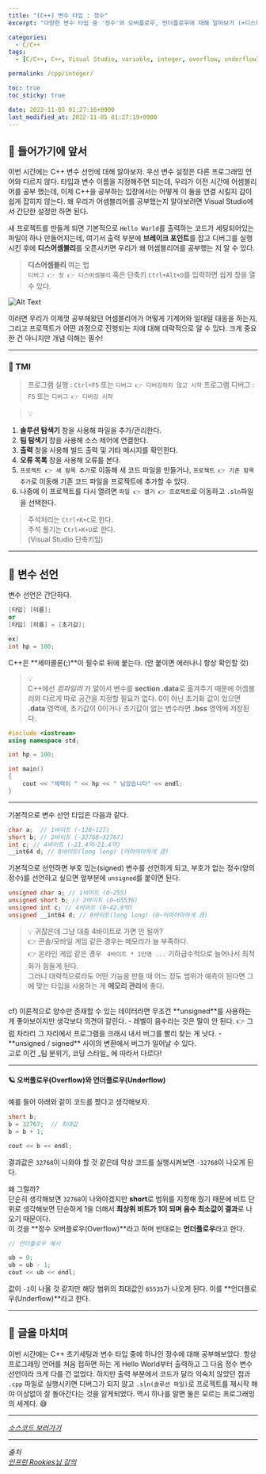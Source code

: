 ```yaml
---
title: "[C++] 변수 타입 : 정수"
excerpt: "다양한 변수 타입 중 '정수'와 오버플로우, 언더플로우에 대해 알아보기 (+디스어셈블리 보는 법)"

categories:
  - C/C++
tags:
  - [C/C++, C++, Visual Studio, variable, integer, overflow, underflow]

permalink: /cpp/integer/

toc: true
toc_sticky: true

date: 2022-11-05 01:27:16+0900
last_modified_at: 2022-11-05 01:27:19+0900
---
```


## 👻 들어가기에 앞서
이번 시간에는 C++ 변수 선언에 대해 알아보자. 우선 변수 설정은 다른 프로그래밍 언어와 다르지 않다. 타입과 변수 이름을 지정해주면 되는데, 우리가 이전 시간에 어셈블리어를 공부 했는데, 이제 C++을 공부하는 입장에서는 어떻게 이 둘을 연결 시킬지 감이 쉽게 잡히지 않는다. 왜 우리가 어셈블리어를 공부했는지 알아보려면 Visual Studio에서 간단한 설정만 하면 된다.   

새 프로젝트를 만들게 되면 기본적으로 ``` Hello World ```를 출력하는 코드가 세팅되어있는 파일이 하나 만들어지는데, 여기서 출력 부분에 **브레이크 포인트**를 잡고 디버그를 실행시킨 후에 **디스어셈블리**를 오픈시키면 우리가 왜 어셈블리어를 공부했는 지 알 수 있다.

> **디스어셈블리** 여는 법   
``` 디버그 👉 창 👉 디스어셈블리 ``` 혹은 단축키 ``` Ctrl+Alt+D ```를 입력하면 쉽게 창을 열 수 있다.

![Alt Text](/assets/images/posts_img/basics/cpp/variable/integer/disassembly.PNG)   

이러면 우리가 이제껏 공부해왔던 어셈블리어가 어떻게 기계어와 일대일 대응을 하는지, 그리고 프로젝트가 어떤 과정으로 진행되는 지에 대해 대략적으로 알 수 있다. 크게 중요한 건 아니지만 개념 이해는 필수!

***

### 🌱 TMI
> 프로그램 실행 : ``` Ctrl+F5 ``` 또는 ``` 디버그 👉 디버깅하지 않고 시작 ```
> 프로그램 디버그 : ``` F5 ``` 또는 ``` 디버그 👉 디버깅 시작 ```

> 💡   
1. **솔루션 탐색기** 창을 사용해 파일을 추가/관리한다.
2. **팀 탐색기** 창을 사용해 소스 제어에 연결한다.
3. **출력** 창을 사용해 빌드 출력 및 기타 메시지를 확인한다.
4. **오류 목록** 창을 사용해 오류를 본다.
5. ``` 프로젝트 👉 새 항목 추가 ```로 이동해 새 코드 파일을 만들거나, ``` 프로젝트 👉 기존 항목 추가 ```로 이동해 기존 코드 파일을 프로젝트에 추가할 수 있다.
6. 나중에 이 프로젝트를 다시 열려면 ``` 파일 👉 열기 👉 프로젝트 ```로 이동하고 ``` .sln ```파일을 선택한다.

> 주석처리는 ``` Ctrl+K+C ```로 한다.   
주석 풀기는 ``` Ctrl+K+U ```로 한다.   
(Visual Studio 단축키임)

***

## 👻 변수 선언
변수 선언은 간단하다.   

```c++
[타입] [이름];
or
[타입] [이름] = [초기값];

ex)
int hp = 100;
```

C++은 **세미콜론(;)**이 필수로 뒤에 붙는다. (안 붙이면 에러나니 항상 확인할 것)

> 💡   
C++에선 _컴파일러_ 가 알아서 변수를 **section .data**로 옮겨주기 때문에 어셈블러와 다르게 따로 공간을 지정할 필요가 없다. 0이 아닌 초기화 값이 있으면 **.data** 영역에, 초기값이 0이거나 초기값이 없는 변수라면 **.bss** 영역에 저장된다.

```c++
#include <iostream>
using namespace std;

int hp = 100;

int main()
{
    cout << "체력이 " << hp << " 남았습니다" << endl;
}
```

***

기본적으로 변수 선언 타입은 다음과 같다.   

```c++
char a;  // 1바이트 (-128~127)
short b; // 2바이트 (-32768~32767)
int c; // 4바이트 (-21.4억~21.4억)
__int64 d; // 8바이트(long long) (어마어마하게 큼)
```

기본적으로 선언하면 부호 있는(signed) 변수를 선언하게 되고, 부호가 없는 정수(양의 정수)를 선언하고 싶으면 앞부분에 ``` unsigned ```를 붙이면 된다.

```c++
unsigned char a; // 1바이트 (0~255)
unsigned short b; // 2바이트 (0~65536)
unsigned int c; // 4바이트 (0~42.9억)
unsigned __int64 d; // 8바이트(long long) (0~어마어마하게 큼)
```

> 💡 귀찮은데 그냥 대충 4바이트로 가면 안 될까?   
👉 콘솔/모바일 게임 같은 경우는 메모리가 늘 부족하다.   
👉 온라인 게임 같은 경우 ``` 4바이트 * 1만명 ...``` 기하급수적으로 늘어나서 최적화가 힘들게 된다.   
그러니 대략적으로라도 어떤 기능을 만들 때 어느 정도 범위가 예측이 된다면 그에 맞는 타입을 사용하는 게 **메모리 관리**에 좋다.   
<br>
cf) 이론적으로 양수만 존재할 수 있는 데이터라면 무조건 **unsigned**를 사용하는 게 좋아보이지만 생각보다 의견이 갈린다.   
- 레벨이 음수라는 것은 말이 안 된다. 👉 그럼 차라리 그 자리에서 프로그램을 크래시 내서 버그를 빨리 찾는 게 낫다.   
- **unsigned / signed** 사이의 변환에서 버그가 일어날 수 있다.   
<br>
고로 이건 _팀 분위기, 코딩 스타일_ 에 따라서 다르다!

***

#### 🪐 오버플로우(Overflow)와 언더플로우(Underflow)
예를 들어 아래와 같이 코드를 짰다고 생각해보자.   

```c++
short b;
b = 32767;  // 최대값
b = b + 1;

cout << b << endl;
```

결과값은 ``` 32768 ```이 나와야 할 것 같은데 막상 코드를 실행시켜보면 ``` -32768 ```이 나오게 된다.   

왜 그럴까?   
단순히 생각해보면 ``` 32768 ```이 나와야겠지만 **short**로 범위를 지정해 줬기 때문에 비트 단위로 생각해보면 단순하게 1을 더해서 **최상위 비트가 1이 되며 음수 최소값이 결과**로 나오기 때문이다.   
이 것을 **정수 오버플로우(Overflow)**라고 하며 반대로는 **언더플로우**라고 한다.   

```c++
// 언더플로우 예시

ub = 0;
ub = ub - 1;
cout << ub << endl;
```

값이 ``` -1 ```이 나올 것 같지만 해당 범위의 최대값인 ``` 65535 ```가 나오게 된다. 이를 **언더플로우(Underflow)**라고 한다.

***

## 👻 글을 마치며
이번 시간에는 C++ 초기세팅과 변수 타입 중에 하나인 정수에 대해 공부해보았다. 항상 프로그래밍 언어를 처음 접하면 하는 게 Hello World부터 출력하고 그 다음 정수 변수 선언이라 크게 다를 건 없었다. 하지만 출력 부분에서 코드가 달라 익숙치 않았던 점과 ``` .cpp ``` 파일로 실행시키면 디버그가 되지 않고 ``` .sln(솔루션 파일) ```로 프로젝트를 재시작 해야 이상없이 잘 돌아간다는 것을 알게되었다. 역시 하나를 알면 둘은 모르는 프로그래밍의 세계다. 😅

***

_[소스코드 보러가기](https://github.com/choi-dan-di/study_cpp/tree/main/variable/integer)_

***

_출처_   
_[인프런 Rookies님 강의](https://inf.run/bje8)_   